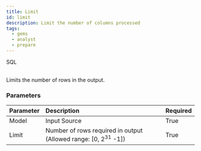 ```yaml
---
title: Limit
id: limit
description: Limit the number of columns processed
tags:
  - gems
  - analyst
  - prepare
---
```


<span class="badge">SQL</span><br/><br/>

Limits the number of rows in the output.

### Parameters

| Parameter | Description                                                               | Required |
| :-------- | :------------------------------------------------------------------------ | :------- |
| Model     | Input Source                                                              | True     |
| Limit     | Number of rows required in output (Allowed range: [0, 2<sup>31</sup> -1]) | True     |
